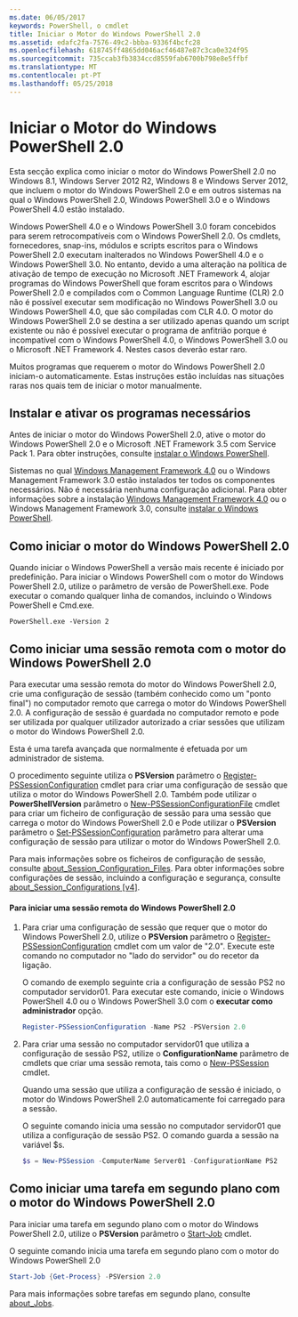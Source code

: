 ```yaml
---
ms.date: 06/05/2017
keywords: PowerShell, o cmdlet
title: Iniciar o Motor do Windows PowerShell 2.0
ms.assetid: edafc2fa-7576-49c2-bbba-9336f4bcfc28
ms.openlocfilehash: 618745ff4865dd046acf46487e87c3ca0e324f95
ms.sourcegitcommit: 735ccab3fb3834ccd8559fab6700b798e8e5ffbf
ms.translationtype: MT
ms.contentlocale: pt-PT
ms.lasthandoff: 05/25/2018
---
```

# <a name="starting-the-windows-powershell-20-engine"></a>Iniciar o Motor do Windows PowerShell 2.0

Esta secção explica como iniciar o motor do Windows PowerShell 2.0 no Windows 8.1, Windows Server 2012 R2, Windows 8 e Windows Server 2012, que incluem o motor do Windows PowerShell 2.0 e em outros sistemas na qual o Windows PowerShell 2.0, Windows PowerShell 3.0 e o Windows PowerShell 4.0 estão instalado.

Windows PowerShell 4.0 e o Windows PowerShell 3.0 foram concebidos para serem retrocompatíveis com o Windows PowerShell 2.0. Os cmdlets, fornecedores, snap-ins, módulos e scripts escritos para o Windows PowerShell 2.0 executam inalterados no Windows PowerShell 4.0 e o Windows PowerShell 3.0. No entanto, devido a uma alteração na política de ativação de tempo de execução no Microsoft .NET Framework 4, alojar programas do Windows PowerShell que foram escritos para o Windows PowerShell 2.0 e compilados com o Common Language Runtime (CLR) 2.0 não é possível executar sem modificação no Windows PowerShell 3.0 ou Windows PowerShell 4.0, que são compiladas com CLR 4.0. O motor do Windows PowerShell 2.0 se destina a ser utilizado apenas quando um script existente ou não é possível executar o programa de anfitrião porque é incompatível com o Windows PowerShell 4.0, o Windows PowerShell 3.0 ou o Microsoft .NET Framework 4. Nestes casos deverão estar raro.

Muitos programas que requerem o motor do Windows PowerShell 2.0 iniciam-o automaticamente. Estas instruções estão incluídas nas situações raras nos quais tem de iniciar o motor manualmente.

## <a name="installing-and-enabling-required-programs"></a>Instalar e ativar os programas necessários

Antes de iniciar o motor do Windows PowerShell 2.0, ative o motor do Windows PowerShell 2.0 e o Microsoft .NET Framework 3.5 com Service Pack 1. Para obter instruções, consulte [instalar o Windows PowerShell](Installing-Windows-PowerShell.md).

Sistemas no qual [Windows Management Framework 4.0](http://go.microsoft.com/fwlink/?LinkID=293881) ou o Windows Management Framework 3.0 estão instalados ter todos os componentes necessários. Não é necessária nenhuma configuração adicional. Para obter informações sobre a instalação [Windows Management Framework 4.0](http://go.microsoft.com/fwlink/?LinkID=293881) ou o Windows Management Framework 3.0, consulte [instalar o Windows PowerShell](Installing-Windows-PowerShell.md).

## <a name="how-to-start-the-windows-powershell-20-engine"></a>Como iniciar o motor do Windows PowerShell 2.0

Quando iniciar o Windows PowerShell a versão mais recente é iniciado por predefinição. Para iniciar o Windows PowerShell com o motor do Windows PowerShell 2.0, utilize o parâmetro de versão de PowerShell.exe. Pode executar o comando qualquer linha de comandos, incluindo o Windows PowerShell e Cmd.exe.

```
PowerShell.exe -Version 2
```

## <a name="how-to-start-a-remote-session-with-the-windows-powershell-20-engine"></a>Como iniciar uma sessão remota com o motor do Windows PowerShell 2.0

Para executar uma sessão remota do motor do Windows PowerShell 2.0, crie uma configuração de sessão (também conhecido como um "ponto final") no computador remoto que carrega o motor do Windows PowerShell 2.0. A configuração de sessão é guardada no computador remoto e pode ser utilizada por qualquer utilizador autorizado a criar sessões que utilizam o motor do Windows PowerShell 2.0.

Esta é uma tarefa avançada que normalmente é efetuada por um administrador de sistema.

O procedimento seguinte utiliza o **PSVersion** parâmetro o [Register-PSSessionConfiguration](https://technet.microsoft.com/library/e9152ae2-bd6d-4056-9bc7-dc1893aa29ea) cmdlet para criar uma configuração de sessão que utiliza o motor do Windows PowerShell 2.0. Também pode utilizar o **PowerShellVersion** parâmetro o [New-PSSessionConfigurationFile](https://technet.microsoft.com/library/5f3e3633-6e90-479c-aea9-ba45a1954866) cmdlet para criar um ficheiro de configuração de sessão para uma sessão que carrega o motor do Windows PowerShell 2.0 e Pode utilizar o **PSVersion** parâmetro o [Set-PSSessionConfiguration](https://technet.microsoft.com/library/b21fbad3-1759-4260-b206-dcb8431cd6ea) parâmetro para alterar uma configuração de sessão para utilizar o motor do Windows PowerShell 2.0.

Para mais informações sobre os ficheiros de configuração de sessão, consulte [about_Session_Configuration_Files](https://technet.microsoft.com/library/c7217447-1ebf-477b-a8ef-4dbe9a1473b8). Para obter informações sobre configurações de sessão, incluindo a configuração e segurança, consulte [about_Session_Configurations [v4]](https://technet.microsoft.com/library/a2fbe12a-350c-4d04-be50-24102824e3ab).

#### <a name="to-start-a-remote-windows-powershell-20-session"></a>Para iniciar uma sessão remota do Windows PowerShell 2.0

1. Para criar uma configuração de sessão que requer que o motor do Windows PowerShell 2.0, utilize o **PSVersion** parâmetro o [Register-PSSessionConfiguration](https://technet.microsoft.com/library/e9152ae2-bd6d-4056-9bc7-dc1893aa29ea) cmdlet com um valor de "2.0". Execute este comando no computador no "lado do servidor" ou do recetor da ligação.

   O comando de exemplo seguinte cria a configuração de sessão PS2 no computador servidor01. Para executar este comando, inicie o Windows PowerShell 4.0 ou o Windows PowerShell 3.0 com o **executar como administrador** opção.

   ```powershell
   Register-PSSessionConfiguration -Name PS2 -PSVersion 2.0
   ```

2. Para criar uma sessão no computador servidor01 que utiliza a configuração de sessão PS2, utilize o **ConfigurationName** parâmetro de cmdlets que criar uma sessão remota, tais como o [New-PSSession](https://technet.microsoft.com/library/76f6628c-054c-4eda-ba7a-a6f28daaa26f) cmdlet.

   Quando uma sessão que utiliza a configuração de sessão é iniciado, o motor do Windows PowerShell 2.0 automaticamente foi carregado para a sessão.

   O seguinte comando inicia uma sessão no computador servidor01 que utiliza a configuração de sessão PS2. O comando guarda a sessão na variável $s.

   ```powershell
   $s = New-PSSession -ComputerName Server01 -ConfigurationName PS2
   ```

## <a name="how-to-start-a-background-job-with-the-windows-powershell-20-engine"></a>Como iniciar uma tarefa em segundo plano com o motor do Windows PowerShell 2.0

Para iniciar uma tarefa em segundo plano com o motor do Windows PowerShell 2.0, utilize o **PSVersion** parâmetro o [Start-Job](https://technet.microsoft.com/library/2bc04935-0deb-4ec0-b856-d7290cca6442) cmdlet.

O seguinte comando inicia uma tarefa em segundo plano com o motor do Windows PowerShell 2.0

```powershell
Start-Job {Get-Process} -PSVersion 2.0
```

Para mais informações sobre tarefas em segundo plano, consulte [about_Jobs](/powershell/module/microsoft.powershell.core/about/about_jobs).